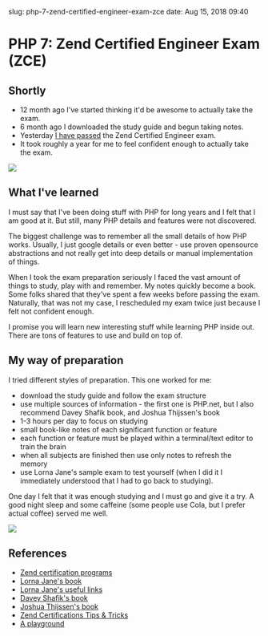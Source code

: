slug: php-7-zend-certified-engineer-exam-zce
date: Aug 15, 2018 09:40
# PHP 7: Zend Certified Engineer Exam (ZCE)
## Shortly
- 12 month ago I've started thinking  it'd be awesome to actually take the exam.
- 6 month ago I downloaded the study guide and begun taking notes.
- Yesterday [I have passed](http://www.zend.com/en/yellow-pages/ZEND031138) the Zend Certified Engineer exam.
- It took roughly a year for me to feel confident enough to actually take the exam.

![](https://lessthan12ms.com/wp-content/uploads/2018/08/zend-05.jpg)

## What I've learned
I must say that I've been doing stuff with PHP for long years and I felt that I am good at it. But still, many PHP details and features were not discovered.

The biggest challenge was to remember all the small details of how PHP works. Usually, I just google details or even better - use proven opensource abstractions and not really get into deep details or manual implementation of things.

When I took the exam preparation seriously I faced the vast amount of things to study, play with and remember. My notes quickly become a book. Some folks shared that they've spent a few weeks before passing the exam. Naturally, that was not my case, I rescheduled my exam twice just because I felt not confident enough.

I promise you will learn new interesting stuff while learning PHP inside out. There are tons of features to use and build on top of.

## My way of preparation
I tried different styles of preparation. This one worked for me:
- download the study guide and follow the exam structure
- use multiple sources of information - the first one is PHP.net, but I also recommend Davey Shafik book, and Joshua Thijssen's book
- 1-3 hours per day to focus on studying
- small book-like notes of each significant function or feature
- each function or feature must be played within a terminal/text editor to train the brain
- when all subjects are finished then use only notes to refresh the memory
- use Lorna Jane's sample exam to test yourself (when I did it I immediately understood that I had to go back to studying).

One day I felt that it was enough studying and I must go and give it a try.
A good night sleep and some caffeine (some people use Cola, but I prefer actual coffee) served me well.

![](https://lessthan12ms.com/wp-content/uploads/2018/08/zend-04.jpg)

## References
- [Zend certification programs](http://www.zend.com/en/services/certification)
- [Lorna Jane's book](https://leanpub.com/zce)
- [Lorna Jane's useful links](https://lornajane.net/zce-links-collection)
- [Davey Shafik's book](https://www.daveyshafik.com/archives/book/zend-php-certification-study-guide)
- [Joshua Thijssen's book](https://www.phparch.com/books/mastering-the-spl-library/)
- [Zend Certifications Tips & Tricks](https://7php.com/zend-certification-advice-michelangelo-van-dam/)
- [A playground](http://3v4l.org)
